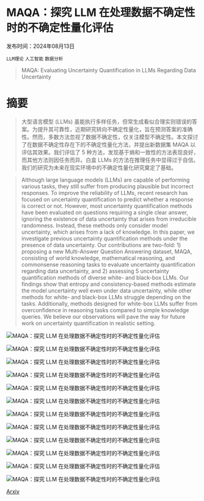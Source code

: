 # MAQA：探究 LLM 在处理数据不确定性时的不确定性量化评估

发布时间：2024年08月13日

`LLM理论` `人工智能` `数据分析`

> MAQA: Evaluating Uncertainty Quantification in LLMs Regarding Data Uncertainty

# 摘要

> 大型语言模型 (LLMs) 虽能执行多样任务，但常生成看似合理实则错误的答案。为提升其可靠性，近期研究转向不确定性量化，旨在预测答案的准确性。然而，多数方法忽视了数据不确定性，仅关注模型不确定性。本文探讨了在数据不确定性存在下的不确定性量化方法，并提出新数据集 MAQA 以评估其效果。我们评估了 5 种方法，发现基于熵和一致性的方法表现良好，而其他方法则因任务而异。白盒 LLMs 的方法在推理任务中显得过于自信。我们的研究为未来在现实环境中的不确定性量化研究奠定了基础。

> Although large language models (LLMs) are capable of performing various tasks, they still suffer from producing plausible but incorrect responses. To improve the reliability of LLMs, recent research has focused on uncertainty quantification to predict whether a response is correct or not. However, most uncertainty quantification methods have been evaluated on questions requiring a single clear answer, ignoring the existence of data uncertainty that arises from irreducible randomness. Instead, these methods only consider model uncertainty, which arises from a lack of knowledge. In this paper, we investigate previous uncertainty quantification methods under the presence of data uncertainty. Our contributions are two-fold: 1) proposing a new Multi-Answer Question Answering dataset, MAQA, consisting of world knowledge, mathematical reasoning, and commonsense reasoning tasks to evaluate uncertainty quantification regarding data uncertainty, and 2) assessing 5 uncertainty quantification methods of diverse white- and black-box LLMs. Our findings show that entropy and consistency-based methods estimate the model uncertainty well even under data uncertainty, while other methods for white- and black-box LLMs struggle depending on the tasks. Additionally, methods designed for white-box LLMs suffer from overconfidence in reasoning tasks compared to simple knowledge queries. We believe our observations will pave the way for future work on uncertainty quantification in realistic setting.

![MAQA：探究 LLM 在处理数据不确定性时的不确定性量化评估](../../../paper_images/2408.06816/x1.png)

![MAQA：探究 LLM 在处理数据不确定性时的不确定性量化评估](../../../paper_images/2408.06816/x2.png)

![MAQA：探究 LLM 在处理数据不确定性时的不确定性量化评估](../../../paper_images/2408.06816/x3.png)

![MAQA：探究 LLM 在处理数据不确定性时的不确定性量化评估](../../../paper_images/2408.06816/x4.png)

![MAQA：探究 LLM 在处理数据不确定性时的不确定性量化评估](../../../paper_images/2408.06816/x5.png)

![MAQA：探究 LLM 在处理数据不确定性时的不确定性量化评估](../../../paper_images/2408.06816/x6.png)

![MAQA：探究 LLM 在处理数据不确定性时的不确定性量化评估](../../../paper_images/2408.06816/x7.png)

![MAQA：探究 LLM 在处理数据不确定性时的不确定性量化评估](../../../paper_images/2408.06816/x8.png)

![MAQA：探究 LLM 在处理数据不确定性时的不确定性量化评估](../../../paper_images/2408.06816/x9.png)

![MAQA：探究 LLM 在处理数据不确定性时的不确定性量化评估](../../../paper_images/2408.06816/x10.png)

![MAQA：探究 LLM 在处理数据不确定性时的不确定性量化评估](../../../paper_images/2408.06816/x11.png)

![MAQA：探究 LLM 在处理数据不确定性时的不确定性量化评估](../../../paper_images/2408.06816/x12.png)

[Arxiv](https://arxiv.org/abs/2408.06816)